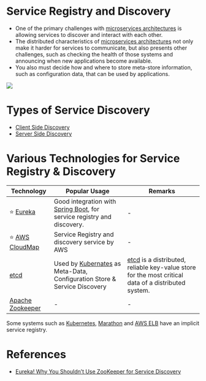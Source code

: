 # Service Registry and Discovery
- One of the primary challenges with [microservices architectures](../Readme.md) is allowing services to discover and interact with each other. 
- The distributed characteristics of [microservices architectures](../Readme.md) not only make it harder for services to communicate, but also presents other challenges, such as checking the health of those systems and announcing when new applications become available. 
- You also must decide how and where to store meta-store information, such as configuration data, that can be used by applications.

![](https://microservices.io/i/servicediscovery/client-side-discovery.jpg)

# Types of Service Discovery
- [Client Side Discovery](https://microservices.io/patterns/client-side-discovery.html)
- [Server Side Discovery](https://microservices.io/patterns/server-side-discovery.html)

# Various Technologies for Service Registry & Discovery

| Technology                                                                                    | Popular Usage                                                                                                                                         | Remarks                                                                                                                 |
|-----------------------------------------------------------------------------------------------|-------------------------------------------------------------------------------------------------------------------------------------------------------|-------------------------------------------------------------------------------------------------------------------------|
| :star: [Eureka](Eureka.md)                                                                    | Good integration with [Spring Boot](../../../5_ProgrammingLanguages/2_Java/SpringBootAndMicroServices/README.md), for service registry and discovery. | -                                                                                                                       |                                                                                                                       |
| :star: [AWS CloudMap](../../../2_AWSComponents/1_NetworkingAndContentDelivery/AWSCloudMap.md) | Service Registry and discovery service by AWS                                                                                                         | -                                                                                                                       |
| [etcd](etcd.md)                                                                               | Used by [Kubernates](../../6a_ContainerOrchestrationServices/Kubernates.md) as Meta-Data, Configuration Store & Service Discovery                     | [etcd](https://etcd.io/) is a distributed, reliable key-value store for the most critical data of a distributed system. |
| [Apache Zookeeper](../../6_DevOps/ApacheZookeeper.md)                                         | -                                                                                                                                                     | -                                                                                                                       |

Some systems such as [Kubernetes](../../6a_ContainerOrchestrationServices/Kubernates.md), [Marathon](../../6a_ContainerOrchestrationServices/ApacheMarathon&Mesos.md) and [AWS ELB](../../../2_AWSComponents/1_NetworkingAndContentDelivery/ElasticLoadBalancer/Readme.md) have an implicit service registry.

# References
- [Eureka! Why You Shouldn’t Use ZooKeeper for Service Discovery](https://medium.com/knerd/eureka-why-you-shouldnt-use-zookeeper-for-service-discovery-4932c5c7e764)